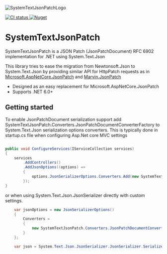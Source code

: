![SystemTextJsonPatchLogo](https://raw.githubusercontent.com/Havunen/SystemTextJsonPatch/main/logo.png)

<a href="https://github.com/Havunen/SystemTextJsonPatch/actions/workflows/ci.yml">
  <img src="https://img.shields.io/github/workflow/status/Havunen/SystemTextJsonPatch/CI?logo=GitHub" alt="CI status" />
</a>
<a href="https://www.nuget.org/packages/SystemTextJsonPatch#readme-body-tab">
  <img src="https://img.shields.io/nuget/v/SystemTextJsonPatch?color=teal&logo=Nuget" alt="Nuget" />
</a>

# SystemTextJsonPatch

SystemTextJsonPatch is a JSON Patch (JsonPatchDocument) RFC 6902 implementation for .NET using System.Text.Json

This library tries to ease the migration from Newtonsoft.Json to System.Text.Json by providing
similar API for HttpPatch requests as in [Microsoft.AspNetCore.JsonPatch](https://github.com/dotnet/aspnetcore/tree/main/src/Features/JsonPatch) and [Marvin.JsonPatch](https://github.com/KevinDockx/JsonPatch)

* Designed as an easy replacement for Microsoft.AspNetCore.JsonPatch
* Supports .NET 6.0+


## Getting started

To enable JsonPatchDocument serialization support add SystemTextJsonPatch.Converters.JsonPatchDocumentConverterFactory to System.Text.Json serialization options converters.
This is typically done in startup.cs file when configuring Asp.Net core MVC settings

```cs

public void ConfigureServices(IServiceCollection services)
{
    services
        .AddControllers()
        .AddJsonOptions((options) =>
        {
            options.JsonSerializerOptions.Converters.Add(new SystemTextJsonPatch.Converters.JsonPatchDocumentConverterFactory());
        });
}
```

or when using System.Text.Json.JsonSerializer directly with custom settings.

```cs
    var jsonOptions = new JsonSerializerOptions()
    {
        Converters =
        {
            new SystemTextJsonPatch.Converters.JsonPatchDocumentConverterFactory()
        }
    };

    var json = System.Text.Json.JsonSerializer.JsonSerializer.Serialize(incomingOperations, jsonOptions);
```
